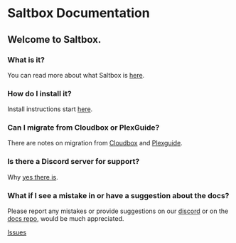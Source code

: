 # Saltbox Documentation

## Welcome to Saltbox.

### What is it?
You can read more about what Saltbox is [here](saltbox/basics/basics.md).

### How do I install it?
Install instructions start [here](saltbox/prerequisites/prerequisites.md).

### Can I migrate from Cloudbox or PlexGuide?
There are notes on migration from [Cloudbox](community/guides/cloudbox.md) and [Plexguide](community/guides/plexguide.md).

### Is there a Discord server for support?
Why [yes there is](https://discord.gg/ugfKXpFND8).

### What if I see a mistake in or have a suggestion about the docs?
Please report any mistakes or provide suggestions on our [discord](https://discord.gg/ugfKXpFND8) or on the [docs repo](https://github.com/saltyorg/docs), would be much appreciated.

[Issues](https://github.com/saltyorg/docs/issues)

